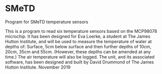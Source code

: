 # SMeTD
Program for SMeTD temperature sensors


  This is a program to read six temperature sensors based on the MCP98078
  microchip.  It has been designed for Eva Loerke, a student at The James
  Hutton Institute, and will be used to measure the temperature of water
  at depths of: Surface, 5cm below surface and then further depths of 10cm, 20cm,
  35cm and 55cm. (However, these depths can be amended at any time.) The air temperature
  will also be logged.
  The unit, and its associated software, has been designed and built by
  David Drummond of The James Hutton Institute.
  November 2019
